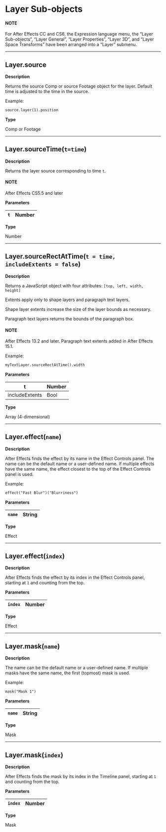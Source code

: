 <a id="layersubobjects"></a>

# Layer Sub-objects

#### NOTE
For After Effects CC and CS6, the Expression language menu, the “Layer Sub-objects”, “Layer General”, “Layer Properties”, “Layer 3D”, and “Layer Space Transforms” have been arranged into a “Layer” submenu.

---

<a id="layer-source"></a>

## Layer.source

**Description**

Returns the source Comp or source Footage object for the layer. Default time is adjusted to the time in the source.

Example:

```default
source.layer(1).position
```

**Type**

Comp or Footage

---

<a id="layer-sourcetime"></a>

## Layer.sourceTime(`t=time`)

**Description**

Returns the layer source corresponding to time `t`.

#### NOTE
After Effects CS5.5 and later

**Parameters**

| `t`   | Number   |
|-------|----------|

**Type**

Number

---

<a id="layer-sourcerectattime"></a>

## Layer.sourceRectAtTime(`t = time, includeExtents = false`)

**Description**

Returns a JavaScript object with four attributes: `[top, left, width, height]`

Extents apply only to shape layers and paragraph text layers.

Shape layer extents increase the size of the layer bounds as necessary.

Paragraph text layers returns the bounds of the paragraph box.

#### NOTE
After Effects 13.2 and later.
Paragraph text extents added in After Effects 15.1.

Example:

```default
myTextLayer.sourceRectAtTime().width
```

**Parameters**

| t              | Number   |
|----------------|----------|
| includeExtents | Bool     |

**Type**

Array (4-dimensional)

---

<a id="layer-effect"></a>

## Layer.effect(`name`)

**Description**

After Effects finds the effect by its name in the Effect Controls panel. The name can be the default name or a user-defined name. If multiple effects have the same name, the effect closest to the top of the Effect Controls panel is used.

Example:

```default
effect("Fast Blur")("Blurriness")
```

**Parameters**

| `name`   | String   |
|----------|----------|

**Type**

Effect

---

## Layer.effect(`index`)

**Description**

After Effects finds the effect by its index in the Effect Controls panel, starting at `1` and counting from the top.

**Parameters**

| `index`   | Number   |
|-----------|----------|

**Type**

Effect

---

<a id="layer-mask"></a>

## Layer.mask(`name`)

**Description**

The name can be the default name or a user-defined name. If multiple masks have the same name, the first (topmost) mask is used.

Example:

```default
mask("Mask 1")
```

**Parameters**

| `name`   | String   |
|----------|----------|

**Type**

Mask

---

## Layer.mask(`index`)

**Description**

After Effects finds the mask by its index in the Timeline panel, starting at `1` and counting from the top.

**Parameters**

| `index`   | Number   |
|-----------|----------|

**Type**

Mask
